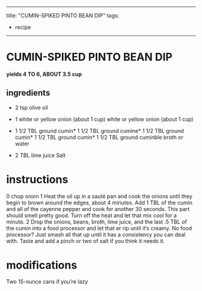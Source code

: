 

	
---
title: "CUMIN-SPIKED PINTO BEAN DIP"
tags:
  - recipe
---
# CUMIN-SPIKED PINTO BEAN DIP
#### yields 4 TO 6, ABOUT 3.5 cup
## ingredients
* 2 tsp olive oil
* 1 white or yellow onion (about 1 cup) white or yellow onion (about 1 cup)
* 1 1/2 TBL ground cumin* 1 1/2 TBL ground cumine* 1 1/2 TBL ground cumin* 1 1/2 TBL ground cumin* 1 1/2 TBL ground cuminble broth or water

* 2 TBL lime juice
Salt

# instructions
0 chop onion
1 Heat the oil up in a sauté pan and cook the onions until they begin to brown around the
edges, about 4 minutes. Add 1 TBL of the cumin and all of the cayenne pepper and cook
for another 30 seconds. This part should smell pretty  good. Turn off the heat and let
that mix cool for a minute.
2 Drop the onions, beans, broth, lime juice, and the last .5 TBL of the cumin into a
food processor and let that  er rip until it’s creamy. No food processor? Just smash all that
up until it has a consistency you can deal with. Taste and add a pinch or two of salt if you think
it needs it.

# modifications

Two 15-ounce cans if you’re lazy
	

